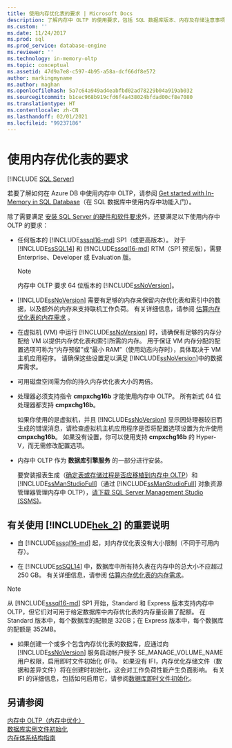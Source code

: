```yaml
---
title: 使用内存优化表的要求 | Microsoft Docs
description: 了解内存中 OLTP 的使用要求，包括 SQL 数据库版本、内存及存储注意事项和安装。
ms.custom: ''
ms.date: 11/24/2017
ms.prod: sql
ms.prod_service: database-engine
ms.reviewer: ''
ms.technology: in-memory-oltp
ms.topic: conceptual
ms.assetid: 47d9a7e8-c597-4b95-a58a-dcf66df8e572
author: markingmyname
ms.author: maghan
ms.openlocfilehash: 5a7c64a949ad4eabfbd02ad78229b04a919ab032
ms.sourcegitcommit: b1cec968b919cfd6f4a438024bfdad00cf8e7080
ms.translationtype: HT
ms.contentlocale: zh-CN
ms.lasthandoff: 02/01/2021
ms.locfileid: "99237186"
---
```

# <a name="requirements-for-using-memory-optimized-tables"></a>使用内存优化表的要求
 [!INCLUDE [SQL Server](../../includes/applies-to-version/sqlserver.md)]

  若要了解如何在 Azure DB 中使用内存中 OLTP，请参阅 [Get started with In-Memory in SQL Database](/azure/azure-sql/in-memory-oltp-overview)（在 SQL 数据库中使用内存中功能入门）。  
  
 除了需要满足 [安装 SQL Server 的硬件和软件要求](../../sql-server/install/hardware-and-software-requirements-for-installing-sql-server.md)外，还要满足以下使用内存中 OLTP 的要求：  
  
-   任何版本的 [!INCLUDE[sssql16-md](../../includes/sssql16-md.md)] SP1（或更高版本）。 对于 [!INCLUDE[ssSQL14](../../includes/sssql14-md.md)] 和 [!INCLUDE[sssql16-md](../../includes/sssql16-md.md)] RTM（SP1 预览版），需要 Enterprise、Developer 或 Evaluation 版。
    
    > [!NOTE]
    > 内存中 OLTP 要求 64 位版本的 [!INCLUDE[ssNoVersion](../../includes/ssnoversion-md.md)]。  
  
-   [!INCLUDE[ssNoVersion](../../includes/ssnoversion-md.md)] 需要有足够的内存来保留内存优化表和索引中的数据，以及额外的内存来支持联机工作负荷。 有关详细信息，请参阅 [估算内存优化表的内存需求](../../relational-databases/in-memory-oltp/estimate-memory-requirements-for-memory-optimized-tables.md) 。  

-   在虚拟机 (VM) 中运行 [!INCLUDE[ssNoVersion](../../includes/ssnoversion-md.md)] 时，请确保有足够的内存分配给 VM 以提供内存优化表和索引所需的内存。 用于保证 VM 内存分配的配置选项可称为“内存预留”或“最小 RAM”（使用动态内存时），具体取决于 VM 主机应用程序。 请确保这些设置足以满足 [!INCLUDE[ssNoVersion](../../includes/ssnoversion-md.md)]中的数据库需求。
  
-   可用磁盘空间需为你的持久内存优化表大小的两倍。  
  
-   处理器必须支持指令 **cmpxchg16b** 才能使用内存中 OLTP。 所有新式 64 位处理器都支持 **cmpxchg16b**。  
  
     如果你使用的是虚拟机，并且 [!INCLUDE[ssNoVersion](../../includes/ssnoversion-md.md)] 显示因处理器较旧而生成的错误消息，请检查虚拟机主机应用程序是否将配置选项设置为允许使用 **cmpxchg16b**。 如果没有设置，你可以使用支持 **cmpxchg16b** 的 Hyper-V，而无需修改配置选项。  
  
-   内存中 OLTP 作为 **数据库引擎服务** 的一部分进行安装。  
  
     要安装报表生成（[确定表或存储过程是否应移植到内存中 OLTP](../../relational-databases/in-memory-oltp/determining-if-a-table-or-stored-procedure-should-be-ported-to-in-memory-oltp.md)）和 [!INCLUDE[ssManStudioFull](../../includes/ssmanstudiofull-md.md)]（通过 [!INCLUDE[ssManStudioFull](../../includes/ssmanstudiofull-md.md)] 对象资源管理器管理内存中 OLTP），[请下载 SQL Server Management Studio (SSMS)](../../ssms/download-sql-server-management-studio-ssms.md)。   
  
## <a name="important-notes-on-using-hek_2"></a>有关使用 [!INCLUDE[hek_2](../../includes/hek-2-md.md)] 的重要说明  
  
-   自 [!INCLUDE[sssql16-md](../../includes/sssql16-md.md)] 起，对内存优化表没有大小限制（不同于可用内存）。 

-   在 [!INCLUDE[ssSQL14](../../includes/sssql14-md.md)] 中，数据库中所有持久表在内存中的总大小不应超过 250 GB。 有关详细信息，请参阅 [估算内存优化表的内存需求](../../relational-databases/in-memory-oltp/estimate-memory-requirements-for-memory-optimized-tables.md)。  

> [!NOTE]
> 从 [!INCLUDE[sssql16-md](../../includes/sssql16-md.md)] SP1 开始，Standard 和 Express 版本支持内存中 OLTP，但它们对可用于给定数据库中内存优化表的内存量设置了配额。 在 Standard 版本中，每个数据库的配额是 32GB；在 Express 版本中，每个数据库的配额是 352MB。 
  
-   如果创建一个或多个包含内存优化表的数据库，应通过向 [!INCLUDE[ssNoVersion](../../includes/ssnoversion-md.md)] 服务启动帐户授予 SE_MANAGE_VOLUME_NAME 用户权限，启用即时文件初始化 (IFI)。 如果没有 IFI，内存优化存储文件（数据和差异文件）将在创建时初始化，这会对工作负荷性能产生负面影响。 有关 IFI 的详细信息，包括如何启用它，请参阅[数据库即时文件初始化](../../relational-databases/databases/database-instant-file-initialization.md)。
  
## <a name="see-also"></a>另请参阅  
 [内存中 OLTP（内存中优化）](../../relational-databases/in-memory-oltp/in-memory-oltp-in-memory-optimization.md)  
 [数据库实例文件初始化](../../relational-databases/databases/database-instant-file-initialization.md)  
 [内存体系结构指南](../../relational-databases/memory-management-architecture-guide.md)
